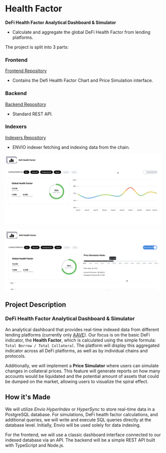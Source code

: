 # Health Factor

**DeFi Health Factor Analytical Dashboard & Simulator**  

- Calculate and aggregate the global DeFi Health Factor from lending platforms.


The project is split into 3 parts:

### Frontend 
[Frontend Repository](https://github.com/thenextblock/DefiHealthFactor/tree/main/frontend)
- Contains the Defi Health Factor Chart and Price Simulation interface.

### Backend 
[Backend Repository](https://github.com/thenextblock/DefiHealthFactor/tree/main/Backend)
- Standard REST API.

### Indexers 
[Indexers Repository](https://github.com/thenextblock/DefiHealthFactor/tree/main/indexers)
- ENVIO indexer fetching and indexing data from the chain.



<!-- [link title](#) -->

![Health Factor Dashboard](./Dashboard-1.png)

![Health Factor Dashboard Price Simulation Mode](./Dashboard-2.png)


## Project Description

### DeFi Health Factor Analytical Dashboard & Simulator

An analytical dashboard that provides real-time indexed data from different lending platforms (currently only [AAVE](https://aave.com/)). Our focus is on the basic DeFi indicator, the **Health Factor**, which is calculated using the simple formula: `Total Borrow / Total Collateral`. The platform will display this aggregated indicator across all DeFi platforms, as well as by individual chains and protocols.

Additionally, we will implement a **Price Simulator** where users can simulate changes in collateral prices. This feature will generate reports on how many accounts would be liquidated and the potential amount of assets that could be dumped on the market, allowing users to visualize the spiral effect.

## How it's Made

We will utilize *Envio HyperIndex* or *HyperSync* to store real-time data in a PostgreSQL database. For simulations, DeFi health factor calculations, and additional queries, we will write and execute SQL queries directly at the database level. Initially, Envio will be used solely for data indexing.

For the frontend, we will use a classic dashboard interface connected to our indexed database via an API. The backend will be a simple REST API built with TypeScript and Node.js.
